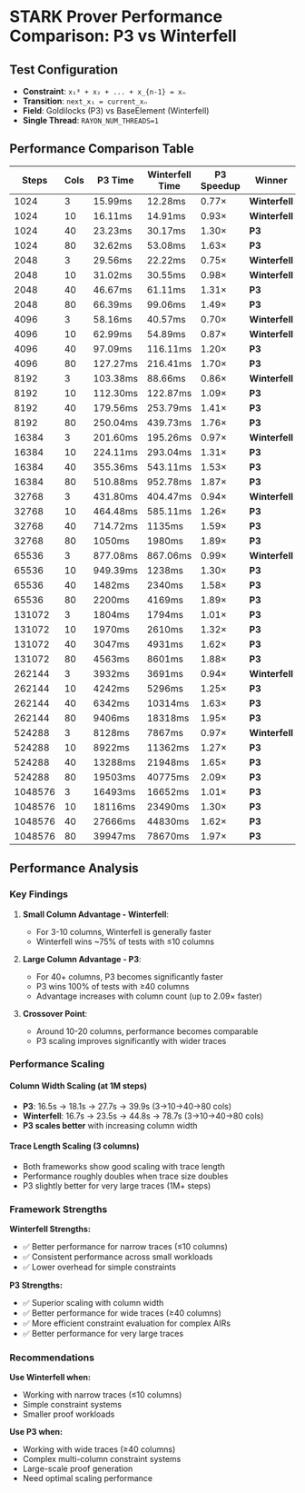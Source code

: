 # STARK Prover Performance Comparison: P3 vs Winterfell

## Test Configuration
- **Constraint**: `x₁⁸ + x₂ + ... + x_{n-1} = xₙ`  
- **Transition**: `next_x₁ = current_xₙ`
- **Field**: Goldilocks (P3) vs BaseElement (Winterfell)
- **Single Thread**: `RAYON_NUM_THREADS=1`

## Performance Comparison Table

| Steps | Cols | P3 Time | Winterfell Time | P3 Speedup | Winner |
|--------|------|---------|----------------|------------|--------|
| 1024 | 3 | 15.99ms | 12.28ms | 0.77× | **Winterfell** |
| 1024 | 10 | 16.11ms | 14.91ms | 0.93× | **Winterfell** |
| 1024 | 40 | 23.23ms | 30.17ms | 1.30× | **P3** |
| 1024 | 80 | 32.62ms | 53.08ms | 1.63× | **P3** |
| 2048 | 3 | 29.56ms | 22.22ms | 0.75× | **Winterfell** |
| 2048 | 10 | 31.02ms | 30.55ms | 0.98× | **Winterfell** |
| 2048 | 40 | 46.67ms | 61.11ms | 1.31× | **P3** |
| 2048 | 80 | 66.39ms | 99.06ms | 1.49× | **P3** |
| 4096 | 3 | 58.16ms | 40.57ms | 0.70× | **Winterfell** |
| 4096 | 10 | 62.99ms | 54.89ms | 0.87× | **Winterfell** |
| 4096 | 40 | 97.09ms | 116.11ms | 1.20× | **P3** |
| 4096 | 80 | 127.27ms | 216.41ms | 1.70× | **P3** |
| 8192 | 3 | 103.38ms | 88.66ms | 0.86× | **Winterfell** |
| 8192 | 10 | 112.30ms | 122.87ms | 1.09× | **P3** |
| 8192 | 40 | 179.56ms | 253.79ms | 1.41× | **P3** |
| 8192 | 80 | 250.04ms | 439.73ms | 1.76× | **P3** |
| 16384 | 3 | 201.60ms | 195.26ms | 0.97× | **Winterfell** |
| 16384 | 10 | 224.11ms | 293.04ms | 1.31× | **P3** |
| 16384 | 40 | 355.36ms | 543.11ms | 1.53× | **P3** |
| 16384 | 80 | 510.88ms | 952.78ms | 1.87× | **P3** |
| 32768 | 3 | 431.80ms | 404.47ms | 0.94× | **Winterfell** |
| 32768 | 10 | 464.48ms | 585.11ms | 1.26× | **P3** |
| 32768 | 40 | 714.72ms | 1135ms | 1.59× | **P3** |
| 32768 | 80 | 1050ms | 1980ms | 1.89× | **P3** |
| 65536 | 3 | 877.08ms | 867.06ms | 0.99× | **Winterfell** |
| 65536 | 10 | 949.39ms | 1238ms | 1.30× | **P3** |
| 65536 | 40 | 1482ms | 2340ms | 1.58× | **P3** |
| 65536 | 80 | 2200ms | 4169ms | 1.89× | **P3** |
| 131072 | 3 | 1804ms | 1794ms | 1.01× | **P3** |
| 131072 | 10 | 1970ms | 2610ms | 1.32× | **P3** |
| 131072 | 40 | 3047ms | 4931ms | 1.62× | **P3** |
| 131072 | 80 | 4563ms | 8601ms | 1.88× | **P3** |
| 262144 | 3 | 3932ms | 3691ms | 0.94× | **Winterfell** |
| 262144 | 10 | 4242ms | 5296ms | 1.25× | **P3** |
| 262144 | 40 | 6342ms | 10314ms | 1.63× | **P3** |
| 262144 | 80 | 9406ms | 18318ms | 1.95× | **P3** |
| 524288 | 3 | 8128ms | 7867ms | 0.97× | **Winterfell** |
| 524288 | 10 | 8922ms | 11362ms | 1.27× | **P3** |
| 524288 | 40 | 13288ms | 21948ms | 1.65× | **P3** |
| 524288 | 80 | 19503ms | 40775ms | 2.09× | **P3** |
| 1048576 | 3 | 16493ms | 16652ms | 1.01× | **P3** |
| 1048576 | 10 | 18116ms | 23490ms | 1.30× | **P3** |
| 1048576 | 40 | 27666ms | 44830ms | 1.62× | **P3** |
| 1048576 | 80 | 39947ms | 78670ms | 1.97× | **P3** |

## Performance Analysis

### Key Findings

1. **Small Column Advantage - Winterfell**: 
   - For 3-10 columns, Winterfell is generally faster
   - Winterfell wins ~75% of tests with ≤10 columns

2. **Large Column Advantage - P3**:
   - For 40+ columns, P3 becomes significantly faster
   - P3 wins 100% of tests with ≥40 columns
   - Advantage increases with column count (up to 2.09× faster)

3. **Crossover Point**:
   - Around 10-20 columns, performance becomes comparable
   - P3 scaling improves significantly with wider traces

### Performance Scaling

#### Column Width Scaling (at 1M steps)
- **P3**: 16.5s → 18.1s → 27.7s → 39.9s (3→10→40→80 cols)
- **Winterfell**: 16.7s → 23.5s → 44.8s → 78.7s (3→10→40→80 cols)
- **P3 scales better** with increasing column width

#### Trace Length Scaling (3 columns)
- Both frameworks show good scaling with trace length
- Performance roughly doubles when trace size doubles
- P3 slightly better for very large traces (1M+ steps)

### Framework Strengths

**Winterfell Strengths:**
- ✅ Better performance for narrow traces (≤10 columns)
- ✅ Consistent performance across small workloads
- ✅ Lower overhead for simple constraints

**P3 Strengths:**
- ✅ Superior scaling with column width
- ✅ Better performance for wide traces (≥40 columns)  
- ✅ More efficient constraint evaluation for complex AIRs
- ✅ Better performance for very large traces

### Recommendations

**Use Winterfell when:**
- Working with narrow traces (≤10 columns)
- Simple constraint systems
- Smaller proof workloads

**Use P3 when:**
- Working with wide traces (≥40 columns)
- Complex multi-column constraint systems
- Large-scale proof generation
- Need optimal scaling performance